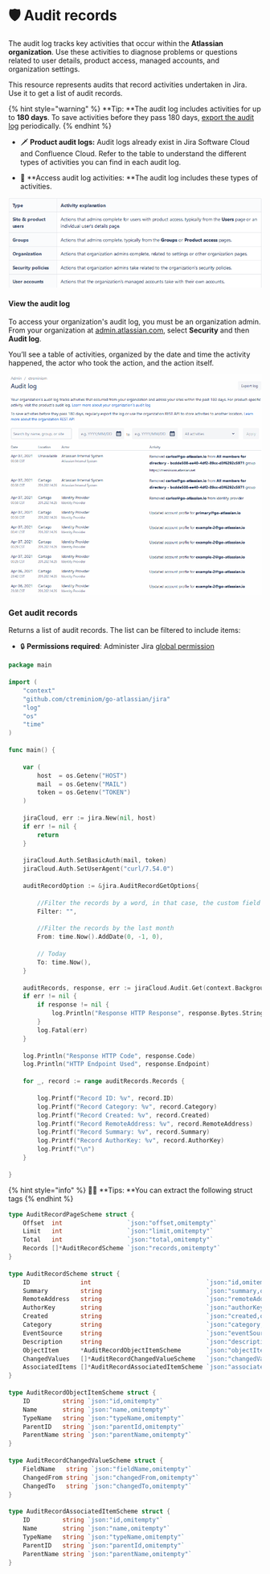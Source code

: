 # 🛡️ Audit records

The audit log tracks key activities that occur within the **Atlassian organization**. Use these activities to diagnose problems or questions related to user details, product access, managed accounts, and organization settings.

This resource represents audits that record activities undertaken in Jira. Use it to get a list of audit records.

{% hint style="warning" %}
**Tip: **The audit log includes activities for up to **180 days**. To save activities before they pass 180 days, [export the audit log](https://support.atlassian.com/security-and-access-policies/docs/track-organization-activities-from-the-audit-log/#Auditlogging-export) periodically.
{% endhint %}

* 🗡️ **Product audit logs:** Audit logs already exist in Jira Software Cloud and Confluence Cloud. Refer to the table to understand the different types of activities you can find in each audit log.



* 🏹 **Access audit log activities: **The audit log includes these types of activities.

![](<../.gitbook/assets/image (4).png>)

#### View the audit log

To access your organization's audit log, you must be an organization admin. From your organization at [admin.atlassian.com](http://admin.atlassian.com), select **Security** and then **Audit log**.

You’ll see a table of activities, organized by the date and time the activity happened, the actor who took the action, and the action itself.

![Atlassian Audit Log](<../.gitbook/assets/atlassian-api-audig-logs (1).gif>)



### Get audit records

Returns a list of audit records. The list can be filtered to include items:

* 🔒 **Permissions required**:  Administer Jira [global permission](https://confluence.atlassian.com/x/x4dKLg)

```go
package main

import (
	"context"
	"github.com/ctreminiom/go-atlassian/jira"
	"log"
	"os"
	"time"
)

func main() {

	var (
		host  = os.Getenv("HOST")
		mail  = os.Getenv("MAIL")
		token = os.Getenv("TOKEN")
	)

	jiraCloud, err := jira.New(nil, host)
	if err != nil {
		return
	}

	jiraCloud.Auth.SetBasicAuth(mail, token)
	jiraCloud.Auth.SetUserAgent("curl/7.54.0")

	auditRecordOption := &jira.AuditRecordGetOptions{

		//Filter the records by a word, in that case, the custom field history
		Filter: "",

		//Filter the records by the last month
		From: time.Now().AddDate(0, -1, 0),

		// Today
		To: time.Now(),
	}

	auditRecords, response, err := jiraCloud.Audit.Get(context.Background(), auditRecordOption, 0, 500)
	if err != nil {
		if response != nil {
			log.Println("Response HTTP Response", response.Bytes.String())
		}
		log.Fatal(err)
	}

	log.Println("Response HTTP Code", response.Code)
	log.Println("HTTP Endpoint Used", response.Endpoint)

	for _, record := range auditRecords.Records {

		log.Printf("Record ID: %v", record.ID)
		log.Printf("Record Category: %v", record.Category)
		log.Printf("Record Created: %v", record.Created)
		log.Printf("Record RemoteAddress: %v", record.RemoteAddress)
		log.Printf("Record Summary: %v", record.Summary)
		log.Printf("Record AuthorKey: %v", record.AuthorKey)
		log.Printf("\n")
	}

}
```

{% hint style="info" %}
🧚‍♀️ **Tips: **You can extract the following struct tags
{% endhint %}

```go
type AuditRecordPageScheme struct {
	Offset  int                  `json:"offset,omitempty"`
	Limit   int                  `json:"limit,omitempty"`
	Total   int                  `json:"total,omitempty"`
	Records []*AuditRecordScheme `json:"records,omitempty"`
}

type AuditRecordScheme struct {
	ID              int                                `json:"id,omitempty"`
	Summary         string                             `json:"summary,omitempty"`
	RemoteAddress   string                             `json:"remoteAddress,omitempty"`
	AuthorKey       string                             `json:"authorKey,omitempty"`
	Created         string                             `json:"created,omitempty"`
	Category        string                             `json:"category,omitempty"`
	EventSource     string                             `json:"eventSource,omitempty"`
	Description     string                             `json:"description,omitempty"`
	ObjectItem      *AuditRecordObjectItemScheme       `json:"objectItem,omitempty"`
	ChangedValues   []*AuditRecordChangedValueScheme   `json:"changedValues,omitempty"`
	AssociatedItems []*AuditRecordAssociatedItemScheme `json:"associatedItems,omitempty"`
}

type AuditRecordObjectItemScheme struct {
	ID         string `json:"id,omitempty"`
	Name       string `json:"name,omitempty"`
	TypeName   string `json:"typeName,omitempty"`
	ParentID   string `json:"parentId,omitempty"`
	ParentName string `json:"parentName,omitempty"`
}

type AuditRecordChangedValueScheme struct {
	FieldName   string `json:"fieldName,omitempty"`
	ChangedFrom string `json:"changedFrom,omitempty"`
	ChangedTo   string `json:"changedTo,omitempty"`
}

type AuditRecordAssociatedItemScheme struct {
	ID         string `json:"id,omitempty"`
	Name       string `json:"name,omitempty"`
	TypeName   string `json:"typeName,omitempty"`
	ParentID   string `json:"parentId,omitempty"`
	ParentName string `json:"parentName,omitempty"`
}
```
